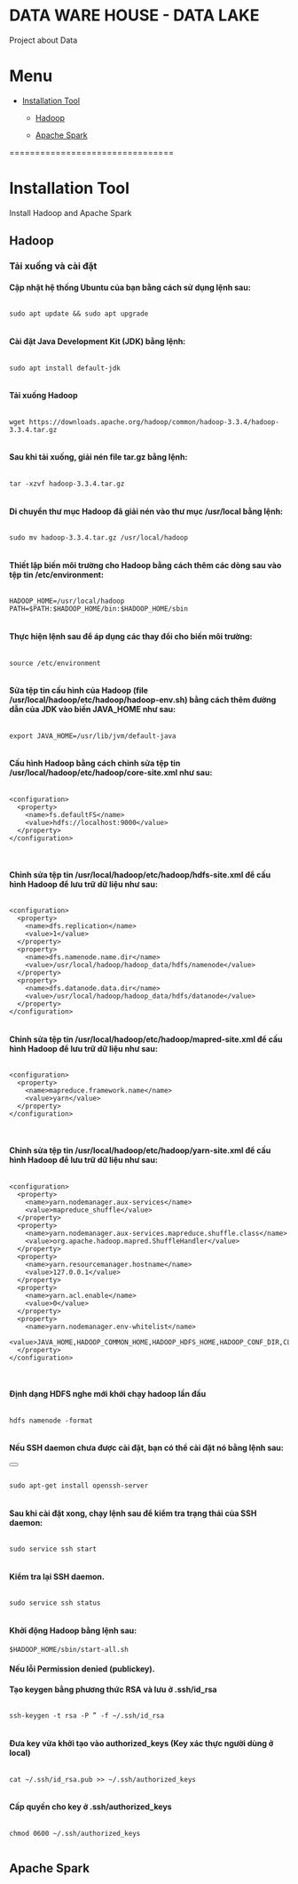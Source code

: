 # DATA WARE HOUSE - DATA LAKE #

Project about Data

# Menu

* [Installation Tool](#markdown-header--nstallation-tool)
    
    * [Hadoop](#markdown-header-hadoop)

    * [Apache Spark](#markdown-header-apache-spark)

================================
# Installation Tool

Install Hadoop and Apache Spark

## Hadoop

### Tải xuống và cài đặt
#### Cập nhật hệ thống Ubuntu của bạn bằng cách sử dụng lệnh sau:

<div class="code-block">
  <pre><code id="code">
sudo apt update && sudo apt upgrade 
  </code></pre>
</div>

#### Cài đặt Java Development Kit (JDK) bằng lệnh:

<div class="code-block">
  <pre><code id="code">
sudo apt install default-jdk
  </code></pre>
</div>

#### Tải xuống Hadoop

<div class="code-block">
  <pre><code id="code">
wget https://downloads.apache.org/hadoop/common/hadoop-3.3.4/hadoop-3.3.4.tar.gz
  </code></pre>
</div>

#### Sau khi tải xuống, giải nén file tar.gz bằng lệnh:

<div class="code-block">
  <pre><code id="code">
tar -xzvf hadoop-3.3.4.tar.gz
  </code></pre>
</div>


#### Di chuyển thư mục Hadoop đã giải nén vào thư mục /usr/local bằng lệnh:

<div class="code-block">
  <pre><code id="code">
sudo mv hadoop-3.3.4.tar.gz /usr/local/hadoop
  </code></pre>
</div>

#### Thiết lập biến môi trường cho Hadoop bằng cách thêm các dòng sau vào tệp tin /etc/environment:

<div class="code-block">
  <pre><code id="code">
HADOOP_HOME=/usr/local/hadoop
PATH=$PATH:$HADOOP_HOME/bin:$HADOOP_HOME/sbin
  </code></pre>
</div>

#### Thực hiện lệnh sau để áp dụng các thay đổi cho biến môi trường:

<div class="code-block">
  <pre><code id="code">
source /etc/environment
  </code></pre>
</div>

#### Sửa tệp tin cấu hình của Hadoop (file /usr/local/hadoop/etc/hadoop/hadoop-env.sh) bằng cách thêm đường dẫn của JDK vào biến JAVA_HOME như sau:

<div class="code-block">
  <pre><code id="code">
export JAVA_HOME=/usr/lib/jvm/default-java
  </code></pre>
</div>


#### Cấu hình Hadoop bằng cách chỉnh sửa tệp tin /usr/local/hadoop/etc/hadoop/core-site.xml như sau:
<div class="code-block">
  <pre><code id="code">
&lt;configuration&gt;
  &lt;property&gt;
    &lt;name&gt;fs.defaultFS&lt;/name&gt;
    &lt;value&gt;hdfs://localhost:9000&lt;/value&gt;
  &lt;/property&gt;
&lt;/configuration&gt;
  </code>
  </pre>
</div>

#### Chỉnh sửa tệp tin /usr/local/hadoop/etc/hadoop/hdfs-site.xml để cấu hình Hadoop để lưu trữ dữ liệu như sau:
<div class="code-block">
  <pre><code id="code">
&lt;configuration&gt;
  &lt;property&gt;
    &lt;name&gt;dfs.replication&lt;/name&gt;
    &lt;value&gt;1&lt;/value&gt;
  &lt;/property&gt;
  &lt;property&gt;
    &lt;name&gt;dfs.namenode.name.dir&lt;/name&gt;
    &lt;value&gt;/usr/local/hadoop/hadoop_data/hdfs/namenode&lt;/value&gt;
  &lt;/property&gt;
  &lt;property&gt;
    &lt;name&gt;dfs.datanode.data.dir&lt;/name&gt;
    &lt;value&gt;/usr/local/hadoop/hadoop_data/hdfs/datanode&lt;/value&gt;
  &lt;/property&gt;
&lt;/configuration&gt;
  </code></pre>
</div>

#### Chỉnh sửa tệp tin /usr/local/hadoop/etc/hadoop/mapred-site.xml để cấu hình Hadoop để lưu trữ dữ liệu như sau:
<div class="code-block">
  <pre><code id="code">
&lt;configuration&gt;
  &lt;property&gt;
    &lt;name>mapreduce.framework.name&lt;/name&gt;
    &lt;value&gt;yarn&lt;/value&gt; 
  &lt;/property&gt;
&lt;/configuration&gt;
  </code>
  </pre>
</div>

#### Chỉnh sửa tệp tin /usr/local/hadoop/etc/hadoop/yarn-site.xml để cấu hình Hadoop để lưu trữ dữ liệu như sau:
<div class="code-block">
  <pre><code id="code">
&lt;configuration&gt;
  &lt;property&gt;
    &lt;name&gt;yarn.nodemanager.aux-services&lt;/name&gt;
    &lt;value&gt;mapreduce_shuffle&lt;/value&gt;
  &lt;/property&gt;
  &lt;property&gt;
    &lt;name&gt;yarn.nodemanager.aux-services.mapreduce.shuffle.class&lt;/name&gt;
    &lt;value&gt;org.apache.hadoop.mapred.ShuffleHandler&lt;/value&gt;
  &lt;/property&gt;
  &lt;property&gt;
    &lt;name&gt;yarn.resourcemanager.hostname&lt;/name&gt;
    &lt;value&gt;127.0.0.1&lt;/value&gt;
  &lt;/property&gt;
  &lt;property&gt;
    &lt;name&gt;yarn.acl.enable&lt;/name&gt;
    &lt;value&gt;0&lt;/value&gt;
  &lt;/property&gt;
  &lt;property&gt;
    &lt;name&gt;yarn.nodemanager.env-whitelist&lt;/name&gt;&nbsp;&nbsp;&nbsp;
  &lt;value&gt;JAVA_HOME,HADOOP_COMMON_HOME,HADOOP_HDFS_HOME,HADOOP_CONF_DIR,CLASSPATH_PERPEND_DISTCACHE,HADOOP_YARN_HOME,HADOOP_MAPRED_HOME&lt;/value&gt;
  &lt;/property&gt;
&lt;/configuration&gt;
  </code>
  </pre>
</div>

#### Định dạng HDFS nghe mới khởi chạy hadoop lần đầu

<div class="code-block">
  <pre><code id="code">
hdfs namenode -format
  </code></pre>
</div>

#### Nếu SSH daemon chưa được cài đặt, bạn có thể cài đặt nó bằng lệnh sau:

<div class="code-block">
  <button class="btn" data-clipboard-target="#code"></button>
  <pre><code id="code">
sudo apt-get install openssh-server
  </code></pre>
</div>

#### Sau khi cài đặt xong, chạy lệnh sau để kiểm tra trạng thái của SSH daemon:

<div class="code-block">
  <pre><code id="code">
sudo service ssh start
  </code></pre>
</div>

#### Kiểm tra lại SSH daemon.

<div class="code-block">
  <pre><code id="code">
sudo service ssh status
  </code></pre>
</div>


#### Khởi động Hadoop bằng lệnh sau:
```
$HADOOP_HOME/sbin/start-all.sh
```

#### Nếu lỗi Permission denied (publickey).

#### Tạo keygen bằng phương thức RSA và lưu ở .ssh/id_rsa
<div class="code-block">
  <pre><code id="code">
ssh-keygen -t rsa -P ” -f ~/.ssh/id_rsa
  </code></pre>
</div>

#### Đưa key vừa khởi tạo vào authorized_keys (Key xác thực người dùng ở local)
<div class="code-block">
  <pre><code id="code">
cat ~/.ssh/id_rsa.pub >> ~/.ssh/authorized_keys
  </code></pre>
</div>

#### Cấp quyền cho key ở .ssh/authorized_keys

<div class="code-block">
  <pre><code id="code">
chmod 0600 ~/.ssh/authorized_keys
  </code></pre>
</div>

## Apache Spark
